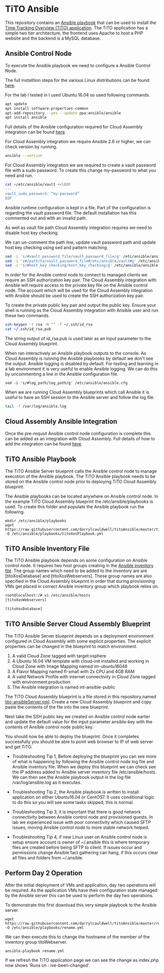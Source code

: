 # TiTO Ansible

This repository contains an [Ansible playbook](https://docs.ansible.com/ansible/latest/user_guide/playbooks_intro.html) that can be used to install the [Time Tracking Overview (TiTO) application](https://github.com/vmeoc/Tito). The TiTO application has a simple two tier architecture, the frontend uses Apache to host a PHP website and the backend is a MySQL database.

## Ansible Control Node

To execute the Ansible playbook we need to configure a Ansible Control Node.

The full installtion steps for the various Linux distributions  can be found [here](https://docs.ansible.com/ansible/latest/installation_guide/intro_installation.html).

For the lab I tested in I used Ubuntu 16.04 so used following commands.

```bash
apt update
apt install software-properties-common
apt-add-repository --yes --update ppa:ansible/ansible
apt install ansible
```

Full details of the Ansible configuration required for Cloud Assembly integration can be found [here](https://docs.vmware.com/en/VMware-Cloud-Assembly/services/Using-and-Managing/GUID-9244FFDE-2039-48F6-9CB1-93508FCAFA75.html).

For Cloud Assembly integration we require Ansible 2.6 or higher, we can check version by running.

```bash
ansible --version
```

For Cloud Assembly integration we are required to create a vault password file with a sudo password.  To create this change my-password to what you need and run.

```bash
cat >/etc/ansible/vault <<\EOF
---
vault_sudo_password: “my-password”
EOF
```

Ansible runtime configuration is kept in a file. Part of the configuration is regarding the vault password file. The default installation has this commented out and with an invalid path.

As well as vault file path Cloud Assembly integration requires we need to disable host key checking.

We can un-comment the path line, update vault password path and update host key checking using sed and pattern matching.

```bash
sed -i 's/#vault_password_file/vault_password_file/g' /etc/ansible/ansible.cfg
sed -i 's#/path/to/vault_password_file#/etc/ansible/vault#g' /etc/ansible/ansible.cfg
sed -i 's/#host_key_checking/host_key_checking/g' /etc/ansible/ansible.cfg
```

In order for the Ansible control node to connect to managed clients we require an SSH authorization key pair. The Cloud Assembly integration with Ansible will require access to the private key file on the Ansible control node. The account which will be used for the Cloud Assembly integration with Ansible should be used to create the SSH authorization key pair.

To create the private public key pair and output the public key. Ensure your shell is running as the Cloud Assembly integration with Ansible user and run these two commands. 

```bash
ssh-keygen -t rsa -N "" -f ~/.ssh/id_rsa
cat ~/.ssh/id_rsa.pub
```

The string output of id_rsa.pub is used later as an input parameter to the Cloud Assembly blueprint.

When ran interactively an Ansible playbook outputs to the console. As Cloud Assembly is running the Ansible playbooks by default we don't see the output. Ansible logging is disabled by default. For testing and learning in a lab environment it is very useful to enable Ansible logging. We can do this by uncommenting a line in the Ansible configuration file.

```
sed -i 's/#log_path/log_path/g' /etc/ansible/ansible.cfg
```

When we are running Cloud Assembly blueprints which call Ansible it is useful to have an SSH session to the Ansible server and follow the log file.

```bash
tail -f /var/log/ansible.log
```

## Cloud Assembly Ansible Integration

Once the pre-requsit Ansible control node configuration is complete this can be added as an integration with Cloud Assembly. Full details of how to add the integration can be found [here](https://docs.vmware.com/en/VMware-Cloud-Assembly/services/Using-and-Managing/GUID-9244FFDE-2039-48F6-9CB1-93508FCAFA75.html). 

## TiTO Ansible Playbook

The TiTO Ansible Server blueprint calls the Ansible control node to manage execution of the Ansible playbook. The TiTO Ansible playbook needs to be stored on the Ansible control node prior to deploying TiTO Cloud Assembly blueprint.

The Ansible playbooks can be located anywhere on Ansible control node. In the example TiTO Cloud Assembly blueprint the /etc/ansible/playbooks is used.  To create this folder and populate the Ansible playbook run the following.

```
mkdir /etc/ansible/playbooks
wget https://raw.githubusercontent.com/darrylcauldwell/titoAnsible/master/titoXosPlaybook.yml -O /etc/ansible/playbooks/titoXosPlaybook.yml
```

## TiTO Ansible Inventory File

The TiTO Ansible playbook depends on some configuration on Ansible control node.  It requires two host groups creating in the [Ansible inventory file](https://docs.ansible.com/ansible/latest/user_guide/intro_inventory.html). The group names which need to be added to the inventory are are [titoXosDatabase] and [titoXosWebservers]. These group names are also specified in the Cloud Assembly blueprint in order that during provisioning VMs get placed in correct Ansible inventory group which playbook relies on.

```bash
root@localhost:/# vi /etc/ansible/hosts
[titoXosWebservers]

[titoXosDatabase]
```

## TiTO Ansible Server Cloud Assembly Blueprint

The TiTO Ansible Server blueprint depends on a deployment environment configured in Cloud Assembly with some explicit properties. The explicit properties can be changed in the blueprint to match environment.

1. A valid Cloud Zone tagged with target:vsphere 
2. A Ubuntu 16.04 VM template with cloud-init installed and working in Cloud Zone with Image Mapping named im-ubuntu16046
3. A Flavor Mapping named fl-small with 2x CPU and 4GB RAM
4. A valid Network Profile with internet connectivity in Cloud Zone tagged with environment:production
5. The Ansible integration is named int-ansible-public

The TiTO Cloud Assembly blueprint is a file stored in this repository named [tito-ansibleServer.yml](https://raw.githubusercontent.com/darrylcauldwell/titoAnsible/master/tito-ansibleServer.yml). Create a new Cloud Assembly blueprint and copy paste the contents of the file into the new blueprint.

Next take the SSH public key we created on Ansible control node earlier and update the default value for the input parameter ansible-key with the contents of Ansible control node public key.

You should now be able to deploy the blueprint. Once it completes successfully you should be able to point web browser to IP of web server and get TiTO.

* Troubleshooting Tip 1, Before deploying the blueprint you can see more of what is happening by following the Ansible control node log file and Ansible inventory file. When we deploy this blueprint we can check see the IP address added to Ansible server inventory file /etc/ansible/hosts. We can then see the Ansible playbook output in the log file /var/log/ansible.log as it executes.

* Troubleshooting Tip 2, the Ansible playbook is written to install application on either Ubuntu16.04 or CentOS7. It uses conditional logic to do this so you will see some tasks skipped,  this is normal.

* Troubleshooting Tip 3, it is important that there is good network connectivity between Ansible control node and provisioned guests.  In lab we experienced issue with poor connectivity which caused SFTP issues, moving Ansible control node to more stable network helped.

* Troubleshooting Tip 4, if new Linux user on Ansible control node is setup ensure account is owner of ~/.ansible this is where temporary files are created before being SFTP to client.  If issues occur and permissions change Ansible fact gathering can hang,  if this occurs clear all files and folders from ~/.ansible.

## Perform Day 2 Operation

After the initial deployment of VMs and application, day two operations will be required.  As the application VMs have their configuration state managed by the Ansible server this can be used to perform the day two operations.

To demonstrate this first download this very simple playbook to the Ansible server.

```
wget https://raw.githubusercontent.com/darrylcauldwell/titoAnsible/master/rename.yml -O /etc/ansible/playbooks/rename.yml
```

We can then execute this to change the hostname of the member of the inventory group titoWebserver.

```
ansible-playbook rename.yml
```

If we refresh the TiTO application page we can see the change as index.php now shows 'Runs on : ive-been-changed'.
